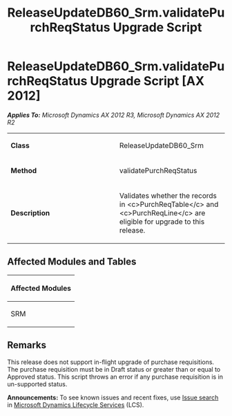 ﻿---
title: ReleaseUpdateDB60_Srm.validatePurchReqStatus Upgrade Script
TOCTitle: ReleaseUpdateDB60_Srm.validatePurchReqStatus Upgrade Script
ms:assetid: d91728c5-02eb-7e79-fb4d-01cee8bf3a2c
ms:mtpsurl: https://msdn.microsoft.com/en-us/library/JJ687108(v=AX.60)
ms:contentKeyID: 49711556
ms.date: 05/18/2015
mtps_version: v=AX.60
---

# ReleaseUpdateDB60\_Srm.validatePurchReqStatus Upgrade Script [AX 2012]


_**Applies To:** Microsoft Dynamics AX 2012 R3, Microsoft Dynamics AX 2012 R2_

<table>
<colgroup>
<col style="width: 50%" />
<col style="width: 50%" />
</colgroup>
<tbody>
<tr class="odd">
<td><p><strong>Class</strong></p></td>
<td><p>ReleaseUpdateDB60_Srm</p></td>
</tr>
<tr class="even">
<td><p><strong>Method</strong></p></td>
<td><p>validatePurchReqStatus</p></td>
</tr>
<tr class="odd">
<td><p><strong>Description</strong></p></td>
<td><p>Validates whether the records in &lt;c&gt;PurchReqTable&lt;/c&gt; and &lt;c&gt;PurchReqLine&lt;/c&gt; are eligible for upgrade to this release.</p></td>
</tr>
</tbody>
</table>


## Affected Modules and Tables

<table>
<colgroup>
<col style="width: 100%" />
</colgroup>
<thead>
<tr class="header">
<th><p>Affected Modules</p></th>
</tr>
</thead>
<tbody>
<tr class="odd">
<td><p>SRM</p></td>
</tr>
</tbody>
</table>


## Remarks

This release does not support in-flight upgrade of purchase requisitions. The purchase requisition must be in Draft status or greater than or equal to Approved status. This script throws an error if any purchase requisition is in un-supported status.

  
**Announcements:** To see known issues and recent fixes, use [Issue search](http://go.microsoft.com/fwlink/?linkid=389258) in [Microsoft Dynamics Lifecycle Services](http://go.microsoft.com/fwlink/?linkid=306505) (LCS).

